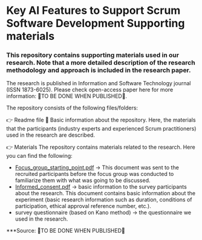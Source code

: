 # Key AI Features to Support Scrum Software Development Supporting materials 
 
### This repository contains supporting materials used in our research. Note that a more detailed description of the research methodology and approach is included in the research paper. 

The research is published in Information and Software Technology journal (ISSN 1873-6025). Please check open-access paper here for more information: 🔴TO BE DONE WHEN PUBLISHED🔴.

The repository consists of the following files/folders:

👉 Readme file 📜
Basic information about the repository. Here, the materials that the participants (industry experts and experienced Scrum practitioners) used in the research are described.

👉 Materials
The repository contains materials related to the research. Here you can find the following: 

- [Focus_group_starting_point.pdf](Focus_group_starting_point.pdf) -> This document was sent to the recruited participants before the focus group was conducted to familiarize them with what was going to be discussed. 
- [Informed_consent.pdf](Informed_consent.pdf) -> basic information to the survey participants about the research. This document contains basic information about the experiment (basic research information such as duration, conditions of participation, ethical approval reference number, etc.).
- survey questionnaire (based on Kano method) -> the questionnaire we used in the research. 

***Source: 🔴TO BE DONE WHEN PUBLISHED🔴



